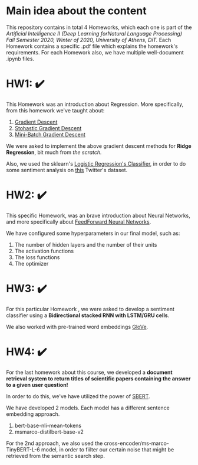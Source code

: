 # Main idea about the content

This repository contains in total 4 Homeworks, which each one is part of the *Artificial Intelligence II (Deep Learning forNatural Language Processing) Fall Semester 2020, Winter of 2020, University of Athens, DiT.*
Each Homework contains a specific .pdf file which explains the homework's requirements. For each Homework also, we have multiple well-document .ipynb files.

# HW1: :heavy_check_mark:

This Homework was an introduction about Regression. More specifically, from this homework we've taught about:

1. [Gradient Descent](https://en.wikipedia.org/wiki/Gradient_descent)
2. [Stohastic Gradient Descent](https://en.wikipedia.org/wiki/Stochastic_gradient_descent)
3. [Mini-Batch Gradient Descent](https://machinelearningmastery.com/gentle-introduction-mini-batch-gradient-descent-configure-batch-size/)

We were asked to implement the above gradient descent methods for **Ridge Regression**, bit much from *the scratch.*

Also, we used the sklearn's [Logistic Regression's Classifier](https://scikit-learn.org/stable/modules/generated/sklearn.linear_model.LogisticRegression.html), in order to do some sentiment analysis on [this](https://drive.google.com/file/d/1dTIWNpjlrnTQBIQtaGOh0jCRYZiAQO79/view) Twitter's dataset.

# HW2: :heavy_check_mark:

This specific Homework, was an brave introduction about Neural Networks, and more specifically about [FeedForward Neural Networks](https://en.wikipedia.org/wiki/Feedforward_neural_network).

We have configured some hyperparameters in our final model, such as:

1. The number of hidden layers and the number of their units
2. The activation functions
3. The loss functions
4. The optimizer

# HW3: :heavy_check_mark:

For this particular Homework , we were asked to develop a sentiment classifier using a **Bidirectional stacked RNN with LSTM/GRU cells**.

We also worked with pre-trained word embeddings [GloVe](https://nlp.stanford.edu/projects/glove/).

# HW4: :heavy_check_mark:

For the last homework about this course, we developed a **document retrieval system to return titles of scientific papers containing the answer to a given user question!**

In order to do this, we've have utilized the power of [SBERT](https://github.com/UKPLab/sentence-transformers).

We have developed 2 models. Each model has a different sentence embedding approach. 

1. bert-base-nli-mean-tokens 
2. msmarco-distilbert-base-v2 

For the 2nd approach, we also used the cross-encoder/ms-marco-TinyBERT-L-6 model, in order to fiilter our certain noise that might be retrieved from the semantic search step.

